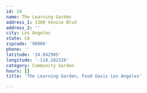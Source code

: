 ```yaml
---
id: 24
name: The Learning Garden
address_1: 1300 Venice Blvd
address_2: ''
city: Los Angeles
state: CA
zipcode: '90006'
phone: ''
latitude: '34.042905'
longitude: '-118.282220'
category: Community Garden
hours: []
title: 'The Learning Garden, Food Oasis Los Angeles'

---
```

